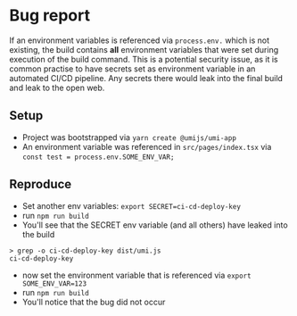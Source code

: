 # Bug report

If an environment variables is referenced via `process.env.` which is not existing, the build contains **all** environment variables that were set during execution of the build command. This is a potential security issue, as it is common practise to have secrets set as environment variable in an automated CI/CD pipeline. Any secrets there would leak into the final build and leak to the open web.

## Setup

* Project was bootstrapped via `yarn create @umijs/umi-app`
* An environment variable was referenced in `src/pages/index.tsx` via `const test = process.env.SOME_ENV_VAR;` 

## Reproduce

* Set another env variables: `export SECRET=ci-cd-deploy-key`
* run `npm run build`
* You'll see that the SECRET env variable (and all others) have leaked into the build
```
> grep -o ci-cd-deploy-key dist/umi.js
ci-cd-deploy-key
``` 
* now set the environment variable that is referenced via `export SOME_ENV_VAR=123`
* run `npm run build`
* You'll notice that the bug did not occur

